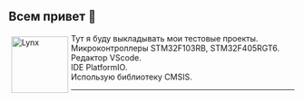 ## Всем привет 👋
<div id="header" align="left">
<p>  
<img src="https://avatars.mds.yandex.net/get-yapic/38663/bDlljZTVnAKGymAAuhKclAplIaU-1/islands-retina-50" width="100" height="100" alt="Lynx" align="left" vspace="5" hspace="5">
Тут я буду выкладывать мои тестовые проекты.<br>
Микроконтроллеры STM32F103RB, STM32F405RGT6.<br>
Редактор VScode.<br>
IDE PlatformIO.<br>
Использую библиотеку CMSIS.<br>
</p>
<hr>
<p>
</p>
</div>
<!--
**p0etlynx-git/p0etlynx-git** is a ✨ _special_ ✨ repository because its `README.md` (this file) appears on your GitHub profile.

Here are some ideas to get you started:

- 🔭 I’m currently working on ...
- 🌱 I’m currently learning ...
- 👯 I’m looking to collaborate on ...
- 🤔 I’m looking for help with ...
- 💬 Ask me about ...
- 📫 How to reach me: ...
- 😄 Pronouns: ...
- ⚡ Fun fact: ...
-->
